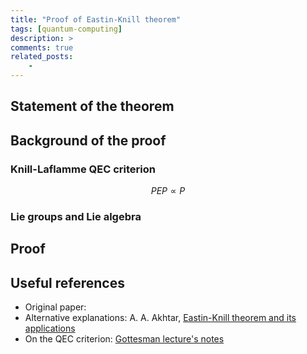 ```yaml
---
title: "Proof of Eastin-Knill theorem"
tags: [quantum-computing]
description: >
comments: true
related_posts:
    -
---
```



## Statement of the theorem

## Background of the proof

### Knill-Laflamme QEC criterion

$$PEP \propto P$$

### Lie groups and Lie algebra

## Proof

## Useful references

* Original paper:
* Alternative explanations: A. A. Akhtar, [Eastin-Knill theorem and its applications](https://mcgreevy.physics.ucsd.edu/f20/final-papers/2020F-220-Akhtar-Ahmed.pdf)
* On the QEC criterion: [Gottesman lecture's notes](https://redirect.cs.umbc.edu/~lomonaco/ams/lecturenotes/Gottesman.pdf)